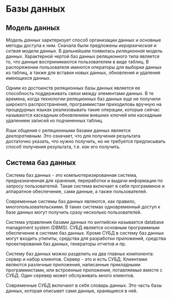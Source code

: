 # Базы данных

## Модель данных

*Модель данных* харктеризует способ организации данных и основные методы доступа к ним. Сначала были предложены *иерархическая* и *сетвая* модели данных. В дальнейшем появилась *реляционная* модель данных. Характерной чертой баз данных реляционного типа является то, что данные воспринимаются пользователем в виде таблиц. В распоряжении пользователя имеются операторы для выборки данных из таблиц, а также для вставки новых данных, обновления и удаления имеющихся данных.

Одним из достоинств реляционных базы данных является ее способность поддерживать связи между элементами данных. В те времена, когда технологии реляционных баз данных еще не получили широкого распространения, программистам приходиловь вручную на процедурных языках реализовывать такие операции, которые сейчас называются каскадным обновлением внешних ключей или каскадным удалением записей из подчиненных таблиц.

Язык общения с реляционными базами данных является *деклоративным*. Это означает, что для получения результата достаточно указать, *что* нужно получить, но не требуется предписывать способ получения результата, т.е. *как* его получить.

## Система баз данных

Система баз данных - это компьютеризированная система, предназначенная для хранения, переработки и выдачи информации по запросу пользователей. Такая система включает в себя программное и аппаратное обеспечение, сами данные, а также пользователей.

Современные системы баз данных являются, как правило, многопользовательскими. В таких системах одновременный доступ к базе данных могут получить сразу несколько пользователей.

Система управления базами данных по английски называется database management system (DBMS). СУБД является основным программным обеспечение в системе баз данных. Кроме СУБД в систему баз данных могут входить утилиты, средства для разработки приложений, средства проектирования баз данных, генераторы отчетов и пр.

Систему баз данных можно разделить на два главных компонента: сервер и набор клиентов. Сервер - это и есть СУБД. Клиентами являются различные приложения, написанные прикладными программистами, или встроенные приложения, потавляемые вместе с СУБД. Один серевер может обслуживать много клиентов.

Современные СУБД включают в себя словарь данных. Это часть базы данных, которая описывет сами данные, хранящиеся в ней.
